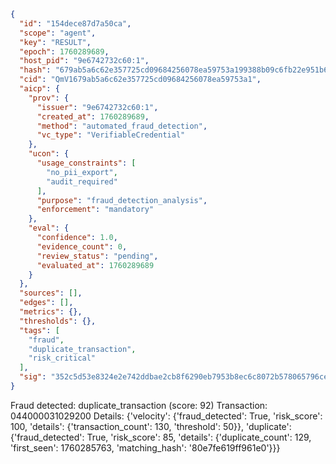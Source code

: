 ```json
{
  "id": "154dece87d7a50ca",
  "scope": "agent",
  "key": "RESULT",
  "epoch": 1760289689,
  "host_pid": "9e6742732c60:1",
  "hash": "679ab5a6c62e357725cd09684256078ea59753a199388b09c6fb22e951b6cbd2",
  "cid": "QmV1679ab5a6c62e357725cd09684256078ea59753a1",
  "aicp": {
    "prov": {
      "issuer": "9e6742732c60:1",
      "created_at": 1760289689,
      "method": "automated_fraud_detection",
      "vc_type": "VerifiableCredential"
    },
    "ucon": {
      "usage_constraints": [
        "no_pii_export",
        "audit_required"
      ],
      "purpose": "fraud_detection_analysis",
      "enforcement": "mandatory"
    },
    "eval": {
      "confidence": 1.0,
      "evidence_count": 0,
      "review_status": "pending",
      "evaluated_at": 1760289689
    }
  },
  "sources": [],
  "edges": [],
  "metrics": {},
  "thresholds": {},
  "tags": [
    "fraud",
    "duplicate_transaction",
    "risk_critical"
  ],
  "sig": "352c5d53e8324e2e742ddbae2cb8f6290eb7953b8ec6c8072b578065796cedc7"
}
```

Fraud detected: duplicate_transaction (score: 92)
Transaction: 044000031029200
Details: {'velocity': {'fraud_detected': True, 'risk_score': 100, 'details': {'transaction_count': 130, 'threshold': 50}}, 'duplicate': {'fraud_detected': True, 'risk_score': 85, 'details': {'duplicate_count': 129, 'first_seen': 1760285763, 'matching_hash': '80e7fe619ff961e0'}}}